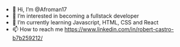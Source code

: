 - 👋 Hi, I’m @Afroman17
- 👀 I’m interested in becoming a fullstack developer 
- 🌱 I’m currently learning Javascript, HTML, CSS and React
- 📫 How to reach me https://www.linkedin.com/in/robert-castro-b7b259212/
